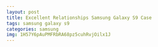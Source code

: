 ```yaml
---
layout: post
title: Excellent Relationships Samsung Galaxy S9 Case
tags: samsung galaxy s9
categories: samsung
img: 1H57Y6pAuPMFRbRA68pz5cuhRvjOilx1J
---
```

